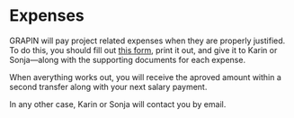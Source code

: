 # Expenses

GRAPIN will pay project related expenses when they are properly justified. To do this, you should fill out [this form](https://testcloud.grapin.ch/index.php/f/205210), print it out, and give it to Karin or Sonja—along with the supporting documents for each expense.

When averything works out, you will receive the aproved amount within a second transfer along with your next salary payment. 

In any other case, Karin or Sonja will contact you by email.